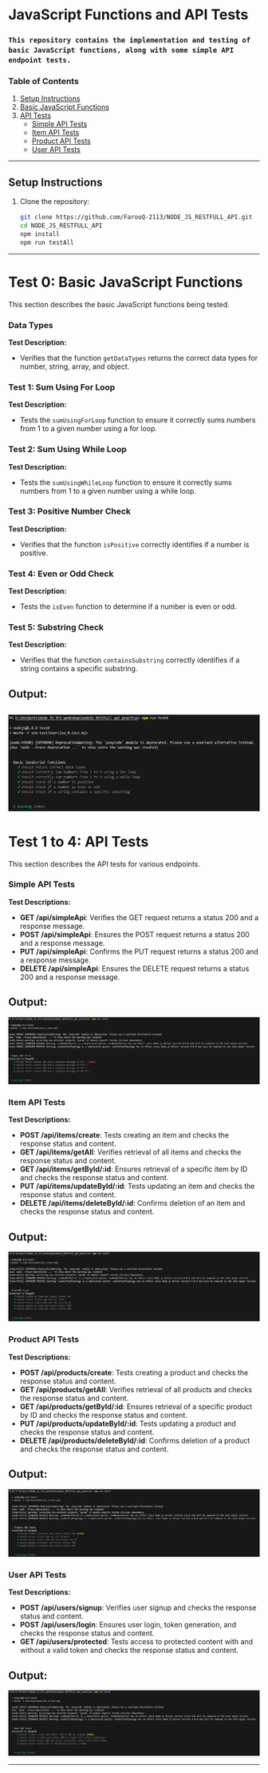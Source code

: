 # JavaScript Functions and API Tests

### `This repository contains the implementation and testing of basic JavaScript functions, along with some simple API endpoint tests.`

### Table of Contents

1. [Setup Instructions](#setup-instructions)
2. [Basic JavaScript Functions](#basic-javascript-functions)
3. [API Tests](#api-tests)
    - [Simple API Tests](#simple-api-tests)
    - [Item API Tests](#item-api-tests)
    - [Product API Tests](#product-api-tests)
    - [User API Tests](#user-api-tests)

---

## Setup Instructions

1. Clone the repository:
     ```bash
     git clone https://github.com/FarooQ-2113/NODE_JS_RESTFULL_API.git
     cd NODE_JS_RESTFULL_API
     npm install
     npm run testAll
     
     ```


---

# Test 0: Basic JavaScript Functions

This section describes the basic JavaScript functions being tested.

### Data Types

**Test Description:**
- Verifies that the function `getDataTypes` returns the correct data types for number, string, array, and object.

### Test 1: Sum Using For Loop

**Test Description:**
- Tests the `sumUsingForLoop` function to ensure it correctly sums numbers from 1 to a given number using a for loop.

### Test 2: Sum Using While Loop

**Test Description:**
- Tests the `sumUsingWhileLoop` function to ensure it correctly sums numbers from 1 to a given number using a while loop.

### Test 3: Positive Number Check

**Test Description:**
- Verifies that the function `isPositive` correctly identifies if a number is positive.

### Test 4: Even or Odd Check

**Test Description:**
- Tests the `isEven` function to determine if a number is even or odd.

### Test 5: Substring Check

**Test Description:**
- Verifies that the function `containsSubstring` correctly identifies if a string contains a specific substring.
## Output:
![test0.png](/output_images/test0.png)
---

# Test 1 to 4: API Tests

This section describes the API tests for various endpoints.

### Simple API Tests

**Test Descriptions:**
- **GET /api/simpleApi**: Verifies the GET request returns a status 200 and a response message.
- **POST /api/simpleApi**: Ensures the POST request returns a status 200 and a response message.
- **PUT /api/simpleApi**: Confirms the PUT request returns a status 200 and a response message.
- **DELETE /api/simpleApi**: Ensures the DELETE request returns a status 200 and a response message.

## Output:

![test1.png](/output_images/test1.png)


### Item API Tests

**Test Descriptions:**
- **POST /api/items/create**: Tests creating an item and checks the response status and content.
- **GET /api/items/getAll**: Verifies retrieval of all items and checks the response status and content.
- **GET /api/items/getById/:id**: Ensures retrieval of a specific item by ID and checks the response status and content.
- **PUT /api/items/updateById/:id**: Tests updating an item and checks the response status and content.
- **DELETE /api/items/deleteById/:id**: Confirms deletion of an item and checks the response status and content.

## Output:

![test2.png](/output_images/test2.png)

### Product API Tests

**Test Descriptions:**
- **POST /api/products/create**: Tests creating a product and checks the response status and content.
- **GET /api/products/getAll**: Verifies retrieval of all products and checks the response status and content.
- **GET /api/products/getById/:id**: Ensures retrieval of a specific product by ID and checks the response status and content.
- **PUT /api/products/updateById/:id**: Tests updating a product and checks the response status and content.
- **DELETE /api/products/deleteById/:id**: Confirms deletion of a product and checks the response status and content.

## Output:

![test3.png](/output_images/test3.png)

### User API Tests

**Test Descriptions:**
- **POST /api/users/signup**: Verifies user signup and checks the response status and content.
- **POST /api/users/login**: Ensures user login, token generation, and checks the response status and content.
- **GET /api/users/protected**: Tests access to protected content with and without a valid token and checks the response status and content.

## Output:

![test4.png](/output_images/test4.png)

---
